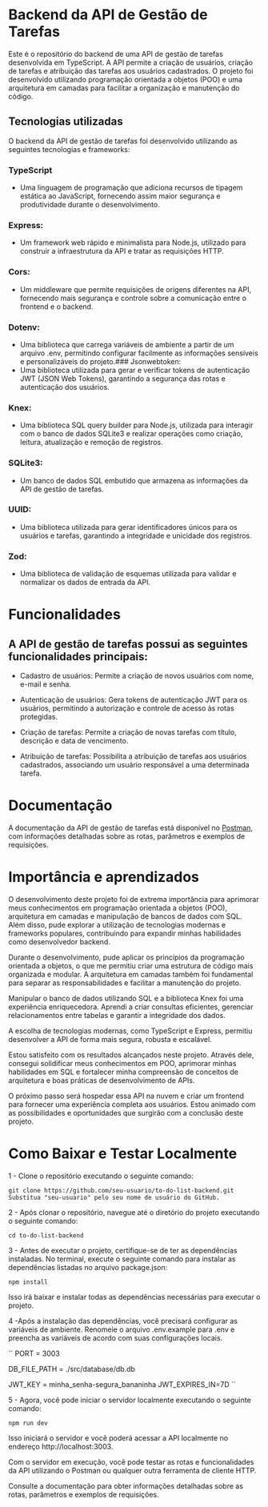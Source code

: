 # Backend da API de Gestão de Tarefas
Este é o repositório do backend de uma API de gestão de tarefas desenvolvida em TypeScript. A API permite a criação de usuários, criação de tarefas e atribuição das tarefas aos usuários cadastrados. O projeto foi desenvolvido utilizando programação orientada a objetos (POO) e uma arquitetura em camadas para facilitar a organização e manutenção do código.

## Tecnologias utilizadas
O backend da API de gestão de tarefas foi desenvolvido utilizando as seguintes tecnologias e frameworks:

### TypeScript
* Uma linguagem de programação que adiciona recursos de tipagem estática ao JavaScript, fornecendo assim maior segurança e produtividade durante o desenvolvimento.

### 
### Express: 
* Um framework web rápido e minimalista para Node.js, utilizado para construir a infraestrutura da API e tratar as requisições HTTP.

### Cors: 
* Um middleware que permite requisições de origens diferentes na API, fornecendo mais segurança e controle sobre a comunicação entre o frontend e o backend.

### Dotenv: 
* Uma biblioteca que carrega variáveis de ambiente a partir de um arquivo .env, permitindo configurar facilmente as informações sensíveis e personalizáveis do projeto.### Jsonwebtoken: 
* Uma biblioteca utilizada para gerar e verificar tokens de autenticação JWT (JSON Web Tokens), garantindo a segurança das rotas e autenticação dos usuários.

### Knex: 
 * Uma biblioteca SQL query builder para Node.js, utilizada para interagir com o banco de dados SQLite3 e realizar operações como criação, leitura, atualização e remoção de registros.

### SQLite3: 
* Um banco de dados SQL embutido que armazena as informações da API de gestão de tarefas.

### UUID: 
* Uma biblioteca utilizada para gerar identificadores únicos para os usuários e tarefas, garantindo a integridade e unicidade dos registros.

### Zod: 
* Uma biblioteca de validação de esquemas utilizada para validar e normalizar os dados de entrada da API.

# Funcionalidades
## A API de gestão de tarefas possui as seguintes funcionalidades principais:

* Cadastro de usuários: Permite a criação de novos usuários com nome, e-mail e senha.

* Autenticação de usuários: Gera tokens de autenticação JWT para os usuários, permitindo a autorização e controle de acesso às rotas protegidas.

* Criação de tarefas: Permite a criação de novas tarefas com título, descrição e data de vencimento.

* Atribuição de tarefas: Possibilita a atribuição de tarefas aos usuários cadastrados, associando um usuário responsável a uma determinada tarefa.

# Documentação
A documentação da API de gestão de tarefas está disponível no [Postman](https://documenter.getpostman.com/view/24880324/2s93m1ZjBB), com informações detalhadas sobre as rotas, parâmetros e exemplos de requisições.

# Importância e aprendizados
O desenvolvimento deste projeto foi de extrema importância para aprimorar meus conhecimentos em programação orientada a objetos (POO), arquitetura em camadas e manipulação de bancos de dados com SQL. Além disso, pude explorar a utilização de tecnologias modernas e frameworks populares, contribuindo para expandir minhas habilidades como desenvolvedor backend.

Durante o desenvolvimento, pude aplicar os princípios da programação orientada a objetos, o que me permitiu criar uma estrutura de código mais organizada e modular. A arquitetura em camadas também foi fundamental para separar as responsabilidades e facilitar a manutenção do projeto.

Manipular o banco de dados utilizando SQL e a biblioteca Knex foi uma experiência enriquecedora. Aprendi a criar consultas eficientes, gerenciar relacionamentos entre tabelas e garantir a integridade dos dados.

A escolha de tecnologias modernas, como TypeScript e Express, permitiu desenvolver a API de forma mais segura, robusta e escalável. 


Estou satisfeito com os resultados alcançados neste projeto. Através dele, consegui solidificar meus conhecimentos em POO, aprimorar minhas habilidades em SQL e fortalecer minha compreensão de conceitos de arquitetura e boas práticas de desenvolvimento de APIs.

O próximo passo será hospedar essa API na nuvem e criar um frontend para fornecer uma experiência completa aos usuários. Estou animado com as possibilidades e oportunidades que surgirão com a conclusão deste projeto.

# Como Baixar e Testar Localmente

1 - Clone o repositório executando o seguinte comando:

``git clone https://github.com/seu-usuario/to-do-list-backend.git
Substitua "seu-usuario" pelo seu nome de usuário do GitHub.``

2 - Após clonar o repositório, navegue até o diretório do projeto executando o seguinte comando:


``cd to-do-list-backend``

3 - Antes de executar o projeto, certifique-se de ter as dependências instaladas. No terminal, execute o seguinte comando para instalar as dependências listadas no arquivo package.json:

``npm install
``

Isso irá baixar e instalar todas as dependências necessárias para executar o projeto.

4 -Após a instalação das dependências, você precisará configurar as variáveis de ambiente. Renomeie o arquivo .env.example para .env e preencha as variáveis de acordo com suas configurações locais.

``
PORT = 3003

DB_FILE_PATH = ./src/database/db.db

JWT_KEY = minha_senha-segura_bananinha
JWT_EXPIRES_IN=7D ``

5 - Agora, você pode iniciar o servidor localmente executando o seguinte comando:


``npm run dev
``

Isso iniciará o servidor e você poderá acessar a API localmente no endereço http://localhost:3003.

Com o servidor em execução, você pode testar as rotas e funcionalidades da API utilizando o Postman ou qualquer outra ferramenta de cliente HTTP.

Consulte a documentação para obter informações detalhadas sobre as rotas, parâmetros e exemplos de requisições.
